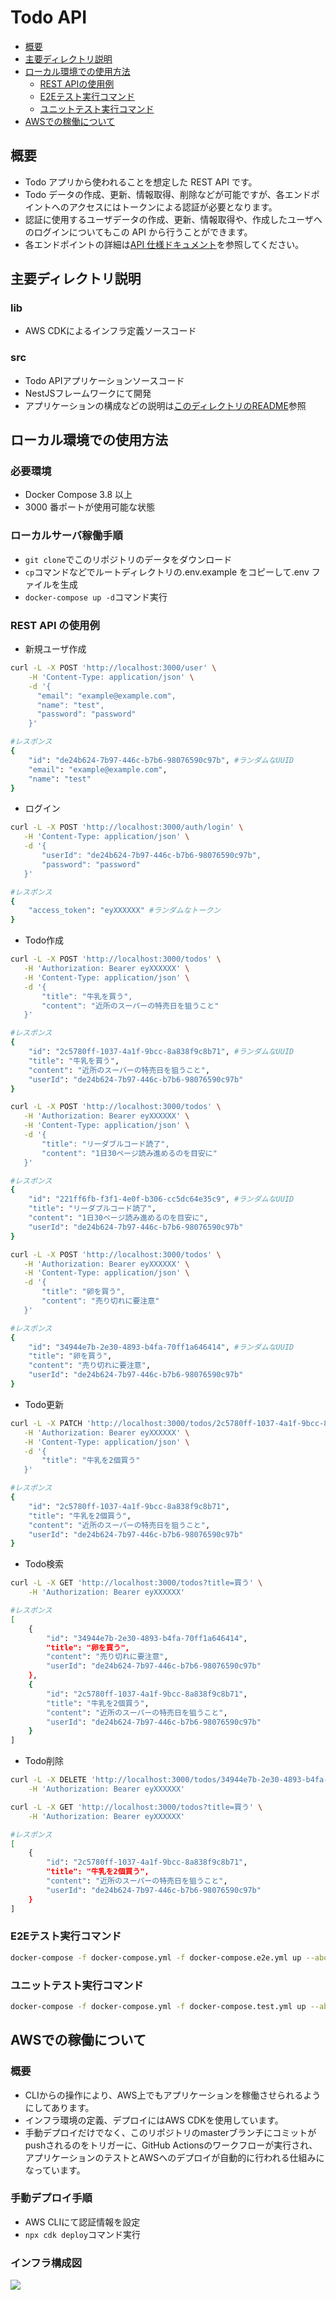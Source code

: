 # Todo API

- [概要](#概要)
- [主要ディレクトリ説明](#主要ディレクトリ説明)
- [ローカル環境での使用方法](#ローカル環境での使用方法)
  - [REST APIの使用例](#rest-api-の使用例)
  - [E2Eテスト実行コマンド](#E2Eテスト実行コマンド)
  - [ユニットテスト実行コマンド](#ユニットテスト実行コマンド)
- [AWSでの稼働について](#AWSでの稼働について)

## 概要

- Todo アプリから使われることを想定した REST API です。
- Todo データの作成、更新、情報取得、削除などが可能ですが、各エンドポイントへのアクセスにはトークンによる認証が必要となります。
- 認証に使用するユーザデータの作成、更新、情報取得や、作成したユーザへのログインについてもこの API から行うことができます。
- 各エンドポイントの詳細は[API 仕様ドキュメント](https://iridon0920.github.io/todo-api/api.html)を参照してください。

## 主要ディレクトリ説明

### lib
* AWS CDKによるインフラ定義ソースコード

### src
* Todo APIアプリケーションソースコード
* NestJSフレームワークにて開発
* アプリケーションの構成などの説明は[このディレクトリのREADME](https://github.com/iridon0920/todo-api/tree/master/src#readme)参照

## ローカル環境での使用方法

### 必要環境

- Docker Compose 3.8 以上
- 3000 番ポートが使用可能な状態

### ローカルサーバ稼働手順

- `git clone`でこのリポジトリのデータをダウンロード
- `cp`コマンドなどでルートディレクトリの.env.example をコピーして.env ファイルを生成
- `docker-compose up -d`コマンド実行

### REST API の使用例

- 新規ユーザ作成

```bash
curl -L -X POST 'http://localhost:3000/user' \
    -H 'Content-Type: application/json' \
    -d '{
      "email": "example@example.com",
      "name": "test",
      "password": "password"
    }'

#レスポンス
{
    "id": "de24b624-7b97-446c-b7b6-98076590c97b", #ランダムなUUID
    "email": "example@example.com",
    "name": "test"
}
```

- ログイン

```bash
curl -L -X POST 'http://localhost:3000/auth/login' \
   -H 'Content-Type: application/json' \
   -d '{
       "userId": "de24b624-7b97-446c-b7b6-98076590c97b",
       "password": "password"
   }'

#レスポンス
{
    "access_token": "eyXXXXXX" #ランダムなトークン
}
```

* Todo作成

```bash
curl -L -X POST 'http://localhost:3000/todos' \
   -H 'Authorization: Bearer eyXXXXXX' \
   -H 'Content-Type: application/json' \
   -d '{
       "title": "牛乳を買う",
       "content": "近所のスーパーの特売日を狙うこと"
   }'

#レスポンス
{
    "id": "2c5780ff-1037-4a1f-9bcc-8a838f9c8b71", #ランダムなUUID
    "title": "牛乳を買う",
    "content": "近所のスーパーの特売日を狙うこと",
    "userId": "de24b624-7b97-446c-b7b6-98076590c97b"
}

curl -L -X POST 'http://localhost:3000/todos' \
   -H 'Authorization: Bearer eyXXXXXX' \
   -H 'Content-Type: application/json' \
   -d '{
       "title": "リーダブルコード読了",
       "content": "1日30ページ読み進めるのを目安に"
   }'

#レスポンス
{
    "id": "221ff6fb-f3f1-4e0f-b306-cc5dc64e35c9", #ランダムなUUID
    "title": "リーダブルコード読了",
    "content": "1日30ページ読み進めるのを目安に",
    "userId": "de24b624-7b97-446c-b7b6-98076590c97b"
}

curl -L -X POST 'http://localhost:3000/todos' \
   -H 'Authorization: Bearer eyXXXXXX' \
   -H 'Content-Type: application/json' \
   -d '{
       "title": "卵を買う",
       "content": "売り切れに要注意"
   }'

#レスポンス
{
    "id": "34944e7b-2e30-4893-b4fa-70ff1a646414", #ランダムなUUID
    "title": "卵を買う",
    "content": "売り切れに要注意",
    "userId": "de24b624-7b97-446c-b7b6-98076590c97b"
}
```

* Todo更新

```bash
curl -L -X PATCH 'http://localhost:3000/todos/2c5780ff-1037-4a1f-9bcc-8a838f9c8b71' \
   -H 'Authorization: Bearer eyXXXXXX' \
   -H 'Content-Type: application/json' \
   -d '{
       "title": "牛乳を2個買う"
   }'

#レスポンス
{
    "id": "2c5780ff-1037-4a1f-9bcc-8a838f9c8b71",
    "title": "牛乳を2個買う",
    "content": "近所のスーパーの特売日を狙うこと",
    "userId": "de24b624-7b97-446c-b7b6-98076590c97b"
}
```

* Todo検索

```bash
curl -L -X GET 'http://localhost:3000/todos?title=買う' \
    -H 'Authorization: Bearer eyXXXXXX'

#レスポンス
[
    {
        "id": "34944e7b-2e30-4893-b4fa-70ff1a646414",
        "title": "卵を買う",
        "content": "売り切れに要注意",
        "userId": "de24b624-7b97-446c-b7b6-98076590c97b"
    },
    {
        "id": "2c5780ff-1037-4a1f-9bcc-8a838f9c8b71",
        "title": "牛乳を2個買う",
        "content": "近所のスーパーの特売日を狙うこと",
        "userId": "de24b624-7b97-446c-b7b6-98076590c97b"
    }
]
```

* Todo削除

```bash
curl -L -X DELETE 'http://localhost:3000/todos/34944e7b-2e30-4893-b4fa-70ff1a646414' \
    -H 'Authorization: Bearer eyXXXXXX'

curl -L -X GET 'http://localhost:3000/todos?title=買う' \
    -H 'Authorization: Bearer eyXXXXXX'

#レスポンス
[
    {
        "id": "2c5780ff-1037-4a1f-9bcc-8a838f9c8b71",
        "title": "牛乳を2個買う",
        "content": "近所のスーパーの特売日を狙うこと",
        "userId": "de24b624-7b97-446c-b7b6-98076590c97b"
    }
]
```

### E2Eテスト実行コマンド
```bash
docker-compose -f docker-compose.yml -f docker-compose.e2e.yml up --abort-on-container-exit
```

### ユニットテスト実行コマンド
```bash
docker-compose -f docker-compose.yml -f docker-compose.test.yml up --abort-on-container-exit
```

## AWSでの稼働について

### 概要
* CLIからの操作により、AWS上でもアプリケーションを稼働させられるようにしてあります。
* インフラ環境の定義、デプロイにはAWS CDKを使用しています。
* 手動デプロイだけでなく、このリポジトリのmasterブランチにコミットがpushされるのをトリガーに、GitHub Actionsのワークフローが実行され、アプリケーションのテストとAWSへのデプロイが自動的に行われる仕組みになっています。

### 手動デプロイ手順
* AWS CLIにて認証情報を設定
* `npx cdk deploy`コマンド実行

### インフラ構成図
![](./reference/AWS%20Diagram.drawio.svg)
